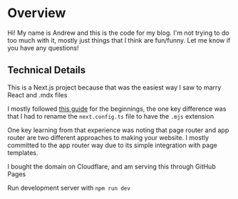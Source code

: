 # Overview

Hi! My name is Andrew and this is the code for my blog. I'm not trying to do too
much with it, mostly just things that I think are fun/funny. Let me know if you
have any questions!

## Technical Details

This is a Next.js project because that was the easiest way I saw to marry React
and .mdx files

I mostly followed
[this guide](https://nextjs.org/docs/pages/building-your-application/configuring/mdx)
for the beginnings, the one key difference was that I had to rename the
`next.config.ts` file to have the `.mjs` extension

One key learning from that experience was noting that page router and app router
are two different approaches to making your website. I mostly committed to the
app router way due to its simple integration with page templates.

I bought the domain on Cloudflare, and am serving this through GitHub Pages

Run development server with `npm run dev`

